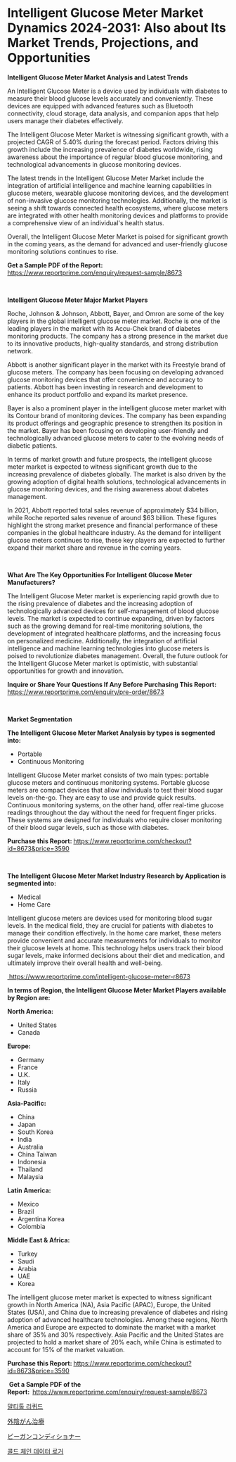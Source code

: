 <p><h1>Intelligent Glucose Meter Market Dynamics 2024-2031: Also about Its Market Trends, Projections, and Opportunities</h1></p><p><strong>Intelligent Glucose Meter Market Analysis and Latest Trends</strong></p>
<p><p>An Intelligent Glucose Meter is a device used by individuals with diabetes to measure their blood glucose levels accurately and conveniently. These devices are equipped with advanced features such as Bluetooth connectivity, cloud storage, data analysis, and companion apps that help users manage their diabetes effectively.</p><p>The Intelligent Glucose Meter Market is witnessing significant growth, with a projected CAGR of 5.40% during the forecast period. Factors driving this growth include the increasing prevalence of diabetes worldwide, rising awareness about the importance of regular blood glucose monitoring, and technological advancements in glucose monitoring devices.</p><p>The latest trends in the Intelligent Glucose Meter Market include the integration of artificial intelligence and machine learning capabilities in glucose meters, wearable glucose monitoring devices, and the development of non-invasive glucose monitoring technologies. Additionally, the market is seeing a shift towards connected health ecosystems, where glucose meters are integrated with other health monitoring devices and platforms to provide a comprehensive view of an individual's health status.</p><p>Overall, the Intelligent Glucose Meter Market is poised for significant growth in the coming years, as the demand for advanced and user-friendly glucose monitoring solutions continues to rise.</p></p>
<p><strong>Get a Sample PDF of the Report:&nbsp;</strong> <a href="https://www.reportprime.com/enquiry/request-sample/8673">https://www.reportprime.com/enquiry/request-sample/8673</a></p>
<p>&nbsp;</p>
<p><strong>Intelligent Glucose Meter Major Market Players</strong></p>
<p><p>Roche, Johnson & Johnson, Abbott, Bayer, and Omron are some of the key players in the global intelligent glucose meter market. Roche is one of the leading players in the market with its Accu-Chek brand of diabetes monitoring products. The company has a strong presence in the market due to its innovative products, high-quality standards, and strong distribution network.</p><p>Abbott is another significant player in the market with its Freestyle brand of glucose meters. The company has been focusing on developing advanced glucose monitoring devices that offer convenience and accuracy to patients. Abbott has been investing in research and development to enhance its product portfolio and expand its market presence.</p><p>Bayer is also a prominent player in the intelligent glucose meter market with its Contour brand of monitoring devices. The company has been expanding its product offerings and geographic presence to strengthen its position in the market. Bayer has been focusing on developing user-friendly and technologically advanced glucose meters to cater to the evolving needs of diabetic patients.</p><p>In terms of market growth and future prospects, the intelligent glucose meter market is expected to witness significant growth due to the increasing prevalence of diabetes globally. The market is also driven by the growing adoption of digital health solutions, technological advancements in glucose monitoring devices, and the rising awareness about diabetes management.</p><p>In 2021, Abbott reported total sales revenue of approximately $34 billion, while Roche reported sales revenue of around $63 billion. These figures highlight the strong market presence and financial performance of these companies in the global healthcare industry. As the demand for intelligent glucose meters continues to rise, these key players are expected to further expand their market share and revenue in the coming years.</p></p>
<p>&nbsp;</p>
<p><strong>What Are The Key Opportunities For Intelligent Glucose Meter Manufacturers?</strong></p>
<p><p>The Intelligent Glucose Meter market is experiencing rapid growth due to the rising prevalence of diabetes and the increasing adoption of technologically advanced devices for self-management of blood glucose levels. The market is expected to continue expanding, driven by factors such as the growing demand for real-time monitoring solutions, the development of integrated healthcare platforms, and the increasing focus on personalized medicine. Additionally, the integration of artificial intelligence and machine learning technologies into glucose meters is poised to revolutionize diabetes management. Overall, the future outlook for the Intelligent Glucose Meter market is optimistic, with substantial opportunities for growth and innovation.</p></p>
<p><strong>Inquire or Share Your Questions If Any Before Purchasing This Report:</strong> <a href="https://www.reportprime.com/enquiry/pre-order/8673">https://www.reportprime.com/enquiry/pre-order/8673</a></p>
<p>&nbsp;</p>
<p><strong>Market Segmentation</strong></p>
<p><strong>The Intelligent Glucose Meter Market Analysis by types is segmented into:</strong></p>
<p><ul><li>Portable</li><li>Continuous Monitoring</li></ul></p>
<p><p>Intelligent Glucose Meter market consists of two main types: portable glucose meters and continuous monitoring systems. Portable glucose meters are compact devices that allow individuals to test their blood sugar levels on-the-go. They are easy to use and provide quick results. Continuous monitoring systems, on the other hand, offer real-time glucose readings throughout the day without the need for frequent finger pricks. These systems are designed for individuals who require closer monitoring of their blood sugar levels, such as those with diabetes.</p></p>
<p><strong>Purchase this Report:&nbsp;</strong><a href="https://www.reportprime.com/checkout?id=8673&price=3590">https://www.reportprime.com/checkout?id=8673&price=3590</a></p>
<p>&nbsp;</p>
<p><strong>The Intelligent Glucose Meter Market Industry Research by Application is segmented into:</strong></p>
<p><ul><li>Medical</li><li>Home Care</li></ul></p>
<p><p>Intelligent glucose meters are devices used for monitoring blood sugar levels. In the medical field, they are crucial for patients with diabetes to manage their condition effectively. In the home care market, these meters provide convenient and accurate measurements for individuals to monitor their glucose levels at home. This technology helps users track their blood sugar levels, make informed decisions about their diet and medication, and ultimately improve their overall health and well-being.</p></p>
<p><a href="https://www.reportprime.com/intelligent-glucose-meter-r8673">&nbsp;https://www.reportprime.com/intelligent-glucose-meter-r8673</a></p>
<p><strong>In terms of Region, the Intelligent Glucose Meter Market Players available by Region are:</strong></p>
<p>
    <p> <strong> North America: </strong>
        <ul>
            <li>United States</li>
            <li>Canada</li>
        </ul>
        </p> 
    <p> <strong> Europe: </strong>
        <ul>
            <li>Germany</li>
            <li>France</li>
            <li>U.K.</li>
            <li>Italy</li>
            <li>Russia</li>
        </ul>
        </p> 
    <p> <strong> Asia-Pacific: </strong>
        <ul>
            <li>China</li>
            <li>Japan</li>
            <li>South Korea</li>
            <li>India</li>
            <li>Australia</li>
            <li>China Taiwan</li>
            <li>Indonesia</li>
            <li>Thailand</li>
            <li>Malaysia</li>
        </ul>
        </p> 
    <p> <strong> Latin America: </strong>
        <ul>
            <li>Mexico</li>
            <li>Brazil</li>
            <li>Argentina Korea</li>
            <li>Colombia</li>
        </ul>
        </p> 
    <p> <strong> Middle East & Africa: </strong>
        <ul>
            <li>Turkey</li>
            <li>Saudi</li>
            <li>Arabia</li>
            <li>UAE</li>
            <li>Korea</li>
        </ul>
    </p>
    </p>
<p><p>The intelligent glucose meter market is expected to witness significant growth in North America (NA), Asia Pacific (APAC), Europe, the United States (USA), and China due to increasing prevalence of diabetes and rising adoption of advanced healthcare technologies. Among these regions, North America and Europe are expected to dominate the market with a market share of 35% and 30% respectively. Asia Pacific and the United States are projected to hold a market share of 20% each, while China is estimated to account for 15% of the market valuation.</p></p>
<p><strong>Purchase this Report: </strong><a href="https://www.reportprime.com/checkout?id=8673&price=3590">https://www.reportprime.com/checkout?id=8673&price=3590</a></p>
<p>&nbsp;<strong>Get a Sample PDF of the Report:&nbsp;&nbsp;</strong><a href="https://www.reportprime.com/enquiry/request-sample/8673">https://www.reportprime.com/enquiry/request-sample/8673</a></p>
<p><strong></strong></p>
<p><p><a href="https://medium.com/@albinbrakus2023/%EB%A7%90%ED%8B%B0%ED%86%A8-%EC%95%A1%EC%B2%B4-%EC%8B%9C%EC%9E%A5-%EA%B7%9C%EB%AA%A8-%EB%B0%8F-%EC%8B%9C%EC%9E%A5-%EB%8F%99%ED%96%A5-%EC%99%84%EB%B2%BD%ED%95%9C-%EC%82%B0%EC%97%85-%EA%B0%9C%EC%9A%94-2024-2031-9f9ec75c8fab">말티톨 리퀴드</a></p><p><a href="https://medium.com/@brycenboyer2023/%E5%A4%96%E9%99%B0%E3%81%8C%E3%82%93%E6%B2%BB%E7%99%82%E5%B8%82%E5%A0%B4-2031%E5%B9%B4%E3%81%BE%E3%81%A7%E3%81%AE%E3%83%88%E3%83%AC%E3%83%B3%E3%83%89-%E4%BA%88%E6%B8%AC-%E7%AB%B6%E4%BA%89%E5%88%86%E6%9E%90-565ca1720625">外陰がん治療</a></p><p><a href="https://medium.com/@brianayatt2023/%E3%83%93%E3%83%BC%E3%82%AC%E3%83%B3%E3%82%B3%E3%83%B3%E3%83%87%E3%82%A3%E3%82%B7%E3%83%A7%E3%83%8A%E3%83%BC%E3%83%9E%E3%83%BC%E3%82%B1%E3%83%83%E3%83%88%E3%81%AE%E8%A6%8F%E6%A8%A1-%E5%B8%82%E5%A0%B4%E5%8B%95%E5%90%91%E3%81%A8%E5%B8%82%E5%A0%B4%E4%BA%88%E6%B8%AC-2024%E5%B9%B4%E3%81%8B%E3%82%892031%E5%B9%B4%E3%81%BE%E3%81%A7-735bb7fd38a2">ビーガンコンディショナー</a></p><p><a href="https://github.com/mpodehpw07370073/Market-Research-Report-List-1/blob/main/812511221074.md">콜드 체인 데이터 로거</a></p></p>